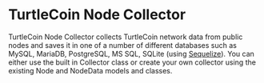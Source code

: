 # TurtleCoin Node Collector

TurtleCoin Node Collector collects TurtleCoin network data from public nodes and saves it in one of a number of different databases such as MySQL, MariaDB, PostgreSQL, MS SQL, SQLite (using [Sequelize](https://github.com/sequelize/sequelize/)). You can either use the built in Collector class or create your own collector using the existing Node and NodeData models and classes.